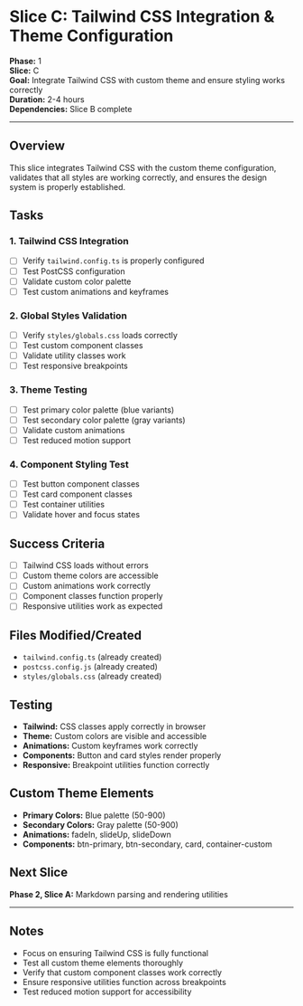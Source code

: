 # Slice C: Tailwind CSS Integration & Theme Configuration

**Phase:** 1  
**Slice:** C  
**Goal:** Integrate Tailwind CSS with custom theme and ensure styling works correctly  
**Duration:** 2-4 hours  
**Dependencies:** Slice B complete  

---

## Overview
This slice integrates Tailwind CSS with the custom theme configuration, validates that all styles are working correctly, and ensures the design system is properly established.

## Tasks

### 1. Tailwind CSS Integration
- [ ] Verify `tailwind.config.ts` is properly configured
- [ ] Test PostCSS configuration
- [ ] Validate custom color palette
- [ ] Test custom animations and keyframes

### 2. Global Styles Validation
- [ ] Verify `styles/globals.css` loads correctly
- [ ] Test custom component classes
- [ ] Validate utility classes work
- [ ] Test responsive breakpoints

### 3. Theme Testing
- [ ] Test primary color palette (blue variants)
- [ ] Test secondary color palette (gray variants)
- [ ] Validate custom animations
- [ ] Test reduced motion support

### 4. Component Styling Test
- [ ] Test button component classes
- [ ] Test card component classes
- [ ] Test container utilities
- [ ] Validate hover and focus states

## Success Criteria
- [ ] Tailwind CSS loads without errors
- [ ] Custom theme colors are accessible
- [ ] Custom animations work correctly
- [ ] Component classes function properly
- [ ] Responsive utilities work as expected

## Files Modified/Created
- `tailwind.config.ts` (already created)
- `postcss.config.js` (already created)
- `styles/globals.css` (already created)

## Testing
- **Tailwind:** CSS classes apply correctly in browser
- **Theme:** Custom colors are visible and accessible
- **Animations:** Custom keyframes work correctly
- **Components:** Button and card styles render properly
- **Responsive:** Breakpoint utilities function correctly

## Custom Theme Elements
- **Primary Colors:** Blue palette (50-900)
- **Secondary Colors:** Gray palette (50-900)
- **Animations:** fadeIn, slideUp, slideDown
- **Components:** btn-primary, btn-secondary, card, container-custom

## Next Slice
**Phase 2, Slice A:** Markdown parsing and rendering utilities

---

## Notes
- Focus on ensuring Tailwind CSS is fully functional
- Test all custom theme elements thoroughly
- Verify that custom component classes work correctly
- Ensure responsive utilities function across breakpoints
- Test reduced motion support for accessibility
